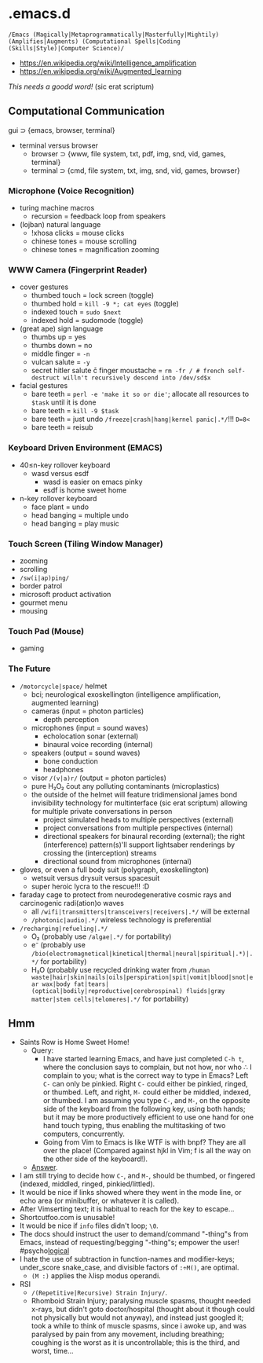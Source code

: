 # .emacs.d
`/Emacs (Magically|Metaprogrammatically|Masterfully|Mightily) (Amplifies|Augments) (Computational Spells|Coding (Skills|Style)|Computer Science)/`
* https://en.wikipedia.org/wiki/Intelligence_amplification
* https://en.wikipedia.org/wiki/Augmented_learning

*This needs a goodd word!* (sic erat scriptum)

## Computational Communication
gui ⊃ {emacs, browser, terminal}
* terminal versus browser
	* browser ⊃ {www, file system, txt, pdf, img, snd, vid, games, terminal}
	* terminal ⊃ {cmd, file system, txt, img, snd, vid, games, browser}
### Microphone (Voice Recognition)
* turing machine macros
	* recursion = feedback loop from speakers
* (lojban) natural language
	* !xhosa clicks = mouse clicks
	* chinese tones = mouse scrolling
	* chinese tones = magnification zooming
### WWW Camera (Fingerprint Reader)
* cover gestures
	* thumbed touch = lock screen (toggle)
	* thumbed hold = `kill -9 *; cat eyes` (toggle)
	* indexed touch = `sudo $next`
	* indexed hold = sudomode (toggle)
* (great ape) sign language
	* thumbs up = yes
	* thumbs down = no
	* middle finger = `-n`
	* vulcan salute = `-y`
	* secret hitler salute c̄ finger moustache = `rm -fr / # french self-destruct willn't recursively descend into /dev/sd$x`
* facial gestures
	* bare teeth = `perl -e 'make it so or die'`; allocate all resources to `$task` until it is done
	* bare teeth = `kill -9 $task`
	* bare teeth = just undo `/freeze|crash|hang|kernel panic|.*/`!!! `D=8<`
	* bare teeth = reisub
### Keyboard Driven Environment (EMACS)
* 40≤n-key rollover keyboard
	* wasd versus esdf
		* wasd is easier on emacs pinky
		* esdf is home sweet home
* n-key rollover keyboard
	* face plant = undo
	* head banging = multiple undo
	* head banging = play music
### Touch Screen (Tiling Window Manager)
* zooming
* scrolling
* `/sw(i|ap)ping/`
* border patrol
* microsoft product activation
* gourmet menu
* mousing
### Touch Pad (Mouse)
* gaming
### The Future
* `/motorcycle|space/` helmet
	* bci; neurological exoskellington (intelligence amplification, augmented learning)
	* cameras (input = photon particles)
		* depth perception
	* microphones (input = sound waves)
		* echolocation sonar (external)
		* binaural voice recording (internal)
	* speakers (output = sound waves)
		* bone conduction
		* headphones
	* visor `/(v|a)r/` (output = photon particles)
	* pure H₂O₂ c̄out any polluting contaminants (microplastics)
	* the outside of the helmet will feature tridimensional james bond invisibility technology for multinterface (sic erat scriptum) allowing for multiple private conversations in person
		* project simulated heads to multiple perspectives (external)
		* project conversations from multiple perspectives (internal)
		* directional speakers for binaural recording (external); the right (interference) pattern(s)'ll support lightsaber renderings by crossing the (interception) streams
		* directional sound from microphones (internal)
* gloves, or even a full body suit (polygraph, exoskellington)
	* wetsuit versus drysuit versus spacesuit
	* super heroic lycra to the rescue!!! :D
* faraday cage to protect from neurodegenerative cosmic rays and carcinogenic radi(ation)o waves
	* all `/wifi|transmitters|transceivers|receivers|.*/` will be external
	* `/photonic|audio|.*/` wireless technology is preferential
* `/recharging|refueling|.*/`
	* O₂ (probably use `/algae|.*/` for portability)
	* e⁻ (probably use `/bio(electromagnetical|kinetical|thermal|neural|spiritual|.*)|.*/` for portability)
	* H₂O (probably use recycled drinking water from `/human waste|hair|skin|nails|oils|perspiration|spit|vomit|blood|snot|ear wax|body fat|tears|(optical|bodily|reproductive|cerebrospinal) fluids|græy matter|stem cells|telomeres|.*/` for portability)

## Hmm
* Saints Row is Home Sweet Home!
	* Query:
		* I have started learning Emacs, and have just completed `C-h t`, where the conclusion says to complain, but not how, nor who ∴ I complain to you; what is the correct way to type in Emacs? Left `C-` can only be pinkied. Right `C-` could either be pinkied, ringed, or thumbed. Left, and right, `M-` could either be middled, indexed, or thumbed. I am assuming you type `C-`, and `M-`, on the opposite side of the keyboard from the following key, using both hands; but it may be more productively efficient to use one hand for one hand touch typing, thus enabling the multitasking of two computers, concurrently.
		* Going from Vim to Emacs is like WTF is with bnpf? They are all over the place! (Compared against hjkl in Vim; f is all the way on the other side of the keyboard!).
	* [Answer](https://en.wikipedia.org/wiki/List_of_unsolved_problems_in_computer_science).
* I am still trying to decide how `C-`, and `M-`, should be thumbed, or fingered (indexed, middled, ringed, pinkied/littled).
* It would be nice if links showed where they went in the mode line, or echo area (or minibuffer, or whatever it is called).
* After Vimserting text; it is habitual to reach for the key to escape…
* Shortcutfoo.com is unusable!
* It would be nice if `info` files didn't loop; `\0`.
* The docs should instruct the user to demand/command "-thing"s from Emacs, instead of requesting/begging "-thing"s; empower the user! #psycho[logical](https://en.wikipedia.org/wiki/Linguistic_relativity)
* I hate the use of subtraction in function-names and modifier-keys; under_score snake_case, and divisible factors of `:÷M()`, are optimal.
	* `(M :)` applies the λlisp modus operandi.
* RSI
	* `/(Repetitive|Recursive) Strain Injury/`.
	* Rhomboid Strain Injury; paralysing muscle spasms, thought needed x-rays, but didn't goto doctor/hospital (thought about it though could not physically but would not anyway), and instead just googled it; took a while to think of muscle spasms, since i awoke up, and was paralysed by pain from any movement, including breathing; coughing is the worst as it is uncontrollable; this is the third, and worst, time…
